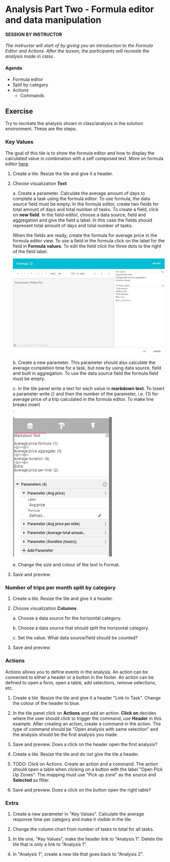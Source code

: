 
# Analysis Part Two - Formula editor and data manipulation

#### SESSION BY INSTRUCTOR
_The instructor will start of by giving you an introduction to the Formula Editor and Actions. After the lesson, the participants will recreate the analysis made in class._

#### Agenda

- Formula editor
- Split by category
- Actions
	- Commands

## Exercise

Try to recreate the analysis shown in class/analysis in the solution environment. These are the steps: 	

### Key Values
The goal of this tile is to show the formula editor and how to display the calculated value in combination with a self composed text. More on formula editor [here](https://docs.genus.no/users/analyze-report-and-discover/analysis/designer/formula-designer.html).  

1. Create a tile. Resize the tile and give it a header.

2. Choose visualization **Text**

    a. Create a parameter. Calculate the average amount of days to complete a task using the formula editor. To use formula, the data source field must be empty. In the formula editor, create two fields for total amount of days and total number of tasks. To create a field, click on **new field**. In the field-editor, choose a data source, field and aggregation and give the field a label. In this case the fields should represent total amount of days and total number of tasks.  

	When the fields are ready, create the formula for average price in the formula editor view. To use a field in the formula click on the label for the field in **Formula values**. To edit the field click the three dots to the right of the field label.  

	![tile_formula_avgprice.jpg](media/tile_formula_avgprice.jpg)

    b. Create a new parameter. This parameter should also calculate the average completion time for a task, but now by using data source, field and built in aggregation. To use the data source field the formula field must be empty.

    <!-- c. Create a new parameter. Calculate the average duration of a trip in hours. If necessary, change the number format. Hint - the duration may be less than zero hours.   -->

    c. In the tile panel write a text for each value in **markdown text**. To insert a parameter write {} and then the number of the parameter, i.e. {1} for average price of a trip calculated in the formula editor. To make line breaks insert <br>.

	![tile_markdown.jpg](media/tile_markdown.jpg)

	e. Change the size and colour of the text in Format.

3. Save and preview.
<!-- Verify that the two average prices are the same. -->

### Number of trips per month split by category

1. Create a tile. Resize the tile and give it a header.

2. Choose visualization **Columns**

    a. Choose a data source for the horizontal category.

    b. Choose a data source that should split the horizontal category.

    c. Set the value. What data source/field should be counted?

3. Save and preview.

### Actions
Actions allows you to define events in the analysis. An action can be connected to either a header or a button in the footer. An action can be defined to open a form, open a table, add selections, remove selections, etc.

1. Create a tile. Resize the tile and give it a header "Link to Task". Change the colour of the header to blue.

2. In the tile panel click on **Actions** and add an action. **Click on** decides where the user should click to trigger the command, use **Header** in this example. After creating an action, create a command in the action. The type of command should be "Open analysis with same selection" and the analysis should be the first analysis you made.

3. Save and preview. Does a click on the header open the first analysis?

4. Create a tile. Resize the tile and do not give the tile a header.

5. TODO: Click on Actions. Create an action and a command. The action should open a table when clicking on a button with the label "Open Pick Up Zones". The mapping must use "Pick up zone" as the source and **Selected** as filter.

6. Save and preview. Does a click on the button open the right table?

### Extra

1. Create a new parameter in "Key Values". Calculate the average response time per category and make it visible in the tile.

2. Change the column chart from number of tasks to total for all tasks.

3. In tile one, "Key Values", make the header link to "Analysis 1". Delete the tile that is only a link to "Analysis 1".

4. In "Analysis 1", create a new tile that goes back to "Analysis 2".

<!-- TODO 5. Create a tile with visualization **Word Cloud** that show the names of _community districts in relation to average price_ per community district. The larger names have a higher average price than the smaller names.

6. Create a tile with visualization **Variable Radius Pie** that shows _% tip amount and toll amount per pick up community district_. -->
